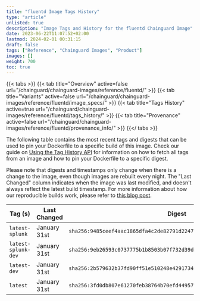 ```yaml
---
title: "fluentd Image Tags History"
type: "article"
unlisted: true
description: "Image Tags and History for the fluentd Chainguard Image"
date: 2023-06-22T11:07:52+02:00
lastmod: 2024-02-01 00:31:15
draft: false
tags: ["Reference", "Chainguard Images", "Product"]
images: []
weight: 700
toc: true
---
```


{{< tabs >}}
{{< tab title="Overview" active=false url="/chainguard/chainguard-images/reference/fluentd/" >}}
{{< tab title="Variants" active=false url="/chainguard/chainguard-images/reference/fluentd/image_specs/" >}}
{{< tab title="Tags History" active=true url="/chainguard/chainguard-images/reference/fluentd/tags_history/" >}}
{{< tab title="Provenance" active=false url="/chainguard/chainguard-images/reference/fluentd/provenance_info/" >}}
{{</ tabs >}}

The following table contains the most recent tags and digests that can be used to pin your Dockerfile to a specific build of this image. Check our guide on [Using the Tag History API](/chainguard/chainguard-images/using-the-tag-history-api/) for information on how to fetch all tags from an image and how to pin your Dockerfile to a specific digest.

Please note that digests and timestamps only change when there is a change to the image, even though images are rebuilt every night. The "Last Changed" column indicates when the image was last modified, and doesn't always reflect the latest build timestamp. For more information about how our reproducible builds work, please refer to [this blog post](https://www.chainguard.dev/unchained/reproducing-chainguards-reproducible-image-builds).

| Tag (s)              | Last Changed | Digest                                                                    |
|----------------------|--------------|---------------------------------------------------------------------------|
|  `latest-splunk`     | January 31st | `sha256:9485ceef4aac1865dfa4c2de82791d22475548d1229fb691c0a930d5cbfbfb99` |
|  `latest-splunk-dev` | January 31st | `sha256:9eb26593c0737775b1b8503b07f732d39d07ce52fff57883d70c328388355775` |
|  `latest-dev`        | January 31st | `sha256:2b579632b37fd90ff51e510248e42917341bb409b0ad23a302caebf221af58d1` |
|  `latest`            | January 31st | `sha256:3fd0db807e61270feb38764b70efd449577fd26aea2ab30e199b45922a6df63f` |

